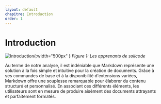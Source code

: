 ```yaml
---
layout: default
chapitre: Introduction
order: 1
---
```


# Introduction
![Introduction](./images/introduction.png){:width="500px" }
*Figure 1: Les apprenants de solicode*
<!-- new slide -->

<!-- note -->
Au terme de notre analyse, il est indéniable que Markdown représente une solution à la fois simple et intuitive pour la création de documents. Grâce à ses commandes de base et à la disponibilité d'extensions variées, Markdown offre une souplesse remarquable pour élaborer du contenu structuré et personnalisé. En associant ces différents éléments, les utilisateurs sont en mesure de produire aisément des documents attrayants et parfaitement formatés.